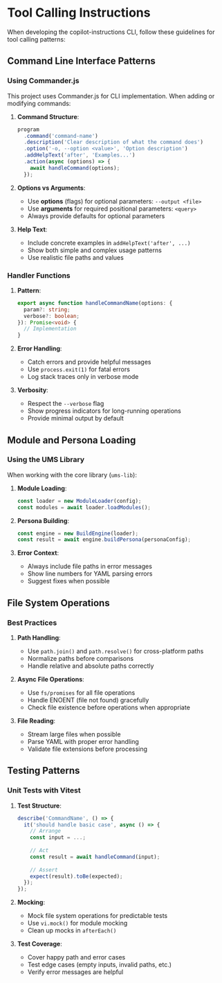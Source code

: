 # Tool Calling Instructions

When developing the copilot-instructions CLI, follow these guidelines for tool calling patterns:

## Command Line Interface Patterns

### Using Commander.js

This project uses Commander.js for CLI implementation. When adding or modifying commands:

1. **Command Structure**:
   ```typescript
   program
     .command('command-name')
     .description('Clear description of what the command does')
     .option('-o, --option <value>', 'Option description')
     .addHelpText('after', 'Examples...')
     .action(async (options) => {
       await handleCommand(options);
     });
   ```

2. **Options vs Arguments**:
   - Use **options** (flags) for optional parameters: `--output <file>`
   - Use **arguments** for required positional parameters: `<query>`
   - Always provide defaults for optional parameters

3. **Help Text**:
   - Include concrete examples in `addHelpText('after', ...)`
   - Show both simple and complex usage patterns
   - Use realistic file paths and values

### Handler Functions

1. **Pattern**:
   ```typescript
   export async function handleCommandName(options: {
     param?: string;
     verbose?: boolean;
   }): Promise<void> {
     // Implementation
   }
   ```

2. **Error Handling**:
   - Catch errors and provide helpful messages
   - Use `process.exit(1)` for fatal errors
   - Log stack traces only in verbose mode

3. **Verbosity**:
   - Respect the `--verbose` flag
   - Show progress indicators for long-running operations
   - Provide minimal output by default

## Module and Persona Loading

### Using the UMS Library

When working with the core library (`ums-lib`):

1. **Module Loading**:
   ```typescript
   const loader = new ModuleLoader(config);
   const modules = await loader.loadModules();
   ```

2. **Persona Building**:
   ```typescript
   const engine = new BuildEngine(loader);
   const result = await engine.buildPersona(personaConfig);
   ```

3. **Error Context**:
   - Always include file paths in error messages
   - Show line numbers for YAML parsing errors
   - Suggest fixes when possible

## File System Operations

### Best Practices

1. **Path Handling**:
   - Use `path.join()` and `path.resolve()` for cross-platform paths
   - Normalize paths before comparisons
   - Handle relative and absolute paths correctly

2. **Async File Operations**:
   - Use `fs/promises` for all file operations
   - Handle ENOENT (file not found) gracefully
   - Check file existence before operations when appropriate

3. **File Reading**:
   - Stream large files when possible
   - Parse YAML with proper error handling
   - Validate file extensions before processing

## Testing Patterns

### Unit Tests with Vitest

1. **Test Structure**:
   ```typescript
   describe('CommandName', () => {
     it('should handle basic case', async () => {
       // Arrange
       const input = ...;
       
       // Act
       const result = await handleCommand(input);
       
       // Assert
       expect(result).toBe(expected);
     });
   });
   ```

2. **Mocking**:
   - Mock file system operations for predictable tests
   - Use `vi.mock()` for module mocking
   - Clean up mocks in `afterEach()`

3. **Test Coverage**:
   - Cover happy path and error cases
   - Test edge cases (empty inputs, invalid paths, etc.)
   - Verify error messages are helpful
